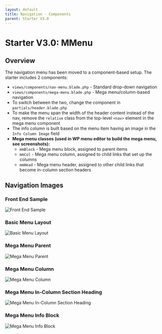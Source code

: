 ```yaml
---
layout: default
title: Navigation - Components
parent: Starter V3.0
---
```

# Starter V3.0: MMenu

## Overview

The navigation menu has been moved to a component-based setup. The starter includes 2 components:

*   `views/components/nav-menu.blade.php` - Standard drop-down navigation
*   `views/components/mega-menu.blade.php` - Mega menu/column-based navigation
*   To switch between the two, change the component in `partials/header.blade.php`
*   To make the menu span the width of the header content instead of the nav, remove the `relative` class from the top-level `<nav>` element in the mega menu component
*   The info column is built based on the menu item having an image in the `Info Column Image` field
*   **Mega menu classes (used in WP menu editor to build the mega menu, see screenshots):**
    *   `mmBlock` - Mega menu block, assigned to parent items
    *   `mmCol` - Mega menu column, assigned to child links that set up the columns
    *   `mmHead` - Mega menu header, assigned to other child links that become in-column section headers

## Navigation Images

### Front End Sample

![Front End Sample](/images/starter3-megamenu-frontend.png)

### Basic Menu Layout

![Basic Menu Layout](/images/starter3-megamenu-1-layout.png)

### Mega Menu Parent

![Mega Menu Parent](/images/starter3-megamenu-2-parent.png)

### Mega Menu Column

![Mega Menu Column](/images/starter3-megamenu-3-column.png)

### Mega Menu In-Column Section Heading

![Mega Menu In-Column Section Heading](/images/starter3-megamenu-4-column-section-heading.png)

### Mega Menu Info Block

![Mega Menu Info Block](/images/starter3-megamenu-5-info-column.png)